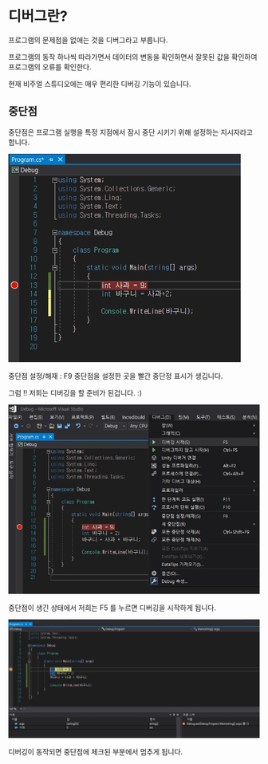 # 디버그란?
프로그램의 문제점을 없애는 것을 디버그라고 부릅니다.

프로그램의 동작 하나씩 따라가면서 데이터의 변동을 확인하면서 잘못된 값을 확인하여
프로그램의 오류를 확인한다.

현재 비주얼 스튜디오에는 매우 편리한 디버깅 기능이 있습니다.


## 중단점 
중단점은 프로그램 실행을 특정 지점에서 잠시 중단 시키기 위해 설정하는 지시자라고 합니다.

![ex_screenshot](./debug1.jpg)

중단점 설정/해재 : F9
중단점을 설정한 곳을 빨간 중단정 표시가 생깁니다.

그럼 !! 저희는 디버깅을 할 준비가 된겁니다. :)

![ex_screenshot](./debug2.jpg)

중단점이 생긴 상태에서 저희는 F5 를 누르면 디버깅을 시작하게 됩니다.

![ex_screenshot](./debug3.jpg)

디버깅이 동작되면 중단점에 체크된 부분에서 멈추게 됩니다.

